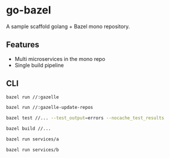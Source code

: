 # go-bazel

A sample scaffold golang + Bazel mono repository.

## Features

- Multi microservices in the mono repo
- Single build pipeline

## CLI

```sh
bazel run //:gazelle
```

```sh
bazel run //:gazelle-update-repos
```

```sh
bazel test //... --test_output=errors --nocache_test_results
```

```sh
bazel build //...
```

```sh
bazel run services/a
```

```sh
bazel run services/b
```
